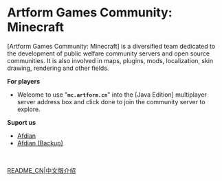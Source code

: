 # Artform Games Community: Minecraft

[Artform Games Community: Minecraft] is a diversified team dedicated to the development of public welfare community servers and open source communities. It is also involved in maps, plugins, mods, localization, skin drawing, rendering and other fields.

**For players**

- Welcome to use "**`mc.artform.cn`**" into the [Java Edition] multiplayer server address box and click done to join the community server to explore.

**Suport us**

- [Afdian](https://afdian.net/a/artformgames)
- [Afdian (Backup)](https://afdian.com/a/artformgames)

<br>

[README_CN|中文版介绍](https://github.com/ArtformGames/.github/blob/master/profile/README_CN.md)
